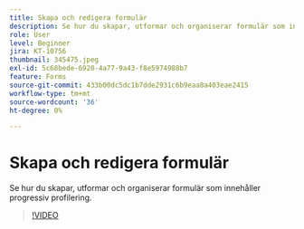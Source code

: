 ```yaml
---
title: Skapa och redigera formulär
description: Se hur du skapar, utformar och organiserar formulär som innehåller progressiv profilering.
role: User
level: Beginner
jira: KT-10756
thumbnail: 345475.jpeg
exl-id: 5c68bede-6920-4a77-9a43-f8e5974988b7
feature: Forms
source-git-commit: 433b00dc5dc1b7dde2931c6b9eaa8a403eae2415
workflow-type: tm+mt
source-wordcount: '36'
ht-degree: 0%

---
```


# Skapa och redigera formulär

Se hur du skapar, utformar och organiserar formulär som innehåller progressiv profilering.

>[!VIDEO](https://video.tv.adobe.com/v/345475/?quality=12&learn=on)
